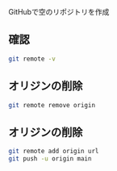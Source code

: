 GitHubで空のリポジトリを作成
## 確認
```bash
git remote -v
```
## オリジンの削除
```bash
git remote remove origin
```
## オリジンの削除
```bash
git remote add origin url
git push -u origin main
```
